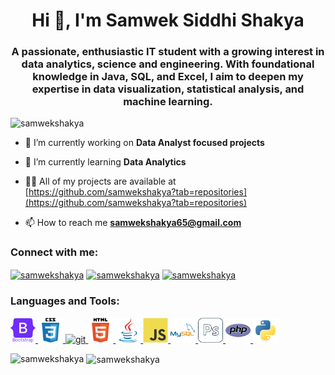 
<h1 align="center">Hi 👋, I'm Samwek Siddhi Shakya</h1>
<h3 align="center">A passionate, enthusiastic IT student with a growing interest in data analytics, science and engineering. With foundational knowledge in Java, SQL, and Excel, I aim to deepen my expertise in data visualization, statistical analysis, and machine learning.</h3>

<p align="left"> <img src="https://komarev.com/ghpvc/?username=samwekshakya&label=Profile%20views&color=0e75b6&style=flat" alt="samwekshakya" /> </p>

- 🔭 I’m currently working on **Data Analyst focused projects**

- 🌱 I’m currently learning **Data Analytics**

- 👨‍💻 All of my projects are available at [https://github.com/samwekshakya?tab=repositories](https://github.com/samwekshakya?tab=repositories)

- 📫 How to reach me **samwekshakya65@gmail.com**

<h3 align="left">Connect with me:</h3>
<p align="left">
<a href="https://linkedin.com/in/samwekshakya" target="blank"><img align="center" src="https://raw.githubusercontent.com/rahuldkjain/github-profile-readme-generator/master/src/images/icons/Social/linked-in-alt.svg" alt="samwekshakya" height="30" width="40" /></a>
<a href="https://fb.com/samwekshakya" target="blank"><img align="center" src="https://raw.githubusercontent.com/rahuldkjain/github-profile-readme-generator/master/src/images/icons/Social/facebook.svg" alt="samwekshakya" height="30" width="40" /></a>
<a href="https://instagram.com/samwekshakya" target="blank"><img align="center" src="https://raw.githubusercontent.com/rahuldkjain/github-profile-readme-generator/master/src/images/icons/Social/instagram.svg" alt="samwekshakya" height="30" width="40" /></a>
</p>

<h3 align="left">Languages and Tools:</h3>
<p align="left"> <a href="https://getbootstrap.com" target="_blank" rel="noreferrer"> <img src="https://raw.githubusercontent.com/devicons/devicon/master/icons/bootstrap/bootstrap-plain-wordmark.svg" alt="bootstrap" width="40" height="40"/> </a> <a href="https://www.w3schools.com/css/" target="_blank" rel="noreferrer"> <img src="https://raw.githubusercontent.com/devicons/devicon/master/icons/css3/css3-original-wordmark.svg" alt="css3" width="40" height="40"/> </a> <a href="https://git-scm.com/" target="_blank" rel="noreferrer"> <img src="https://www.vectorlogo.zone/logos/git-scm/git-scm-icon.svg" alt="git" width="40" height="40"/> </a> <a href="https://www.w3.org/html/" target="_blank" rel="noreferrer"> <img src="https://raw.githubusercontent.com/devicons/devicon/master/icons/html5/html5-original-wordmark.svg" alt="html5" width="40" height="40"/> </a> <a href="https://www.java.com" target="_blank" rel="noreferrer"> <img src="https://raw.githubusercontent.com/devicons/devicon/master/icons/java/java-original.svg" alt="java" width="40" height="40"/> </a> <a href="https://developer.mozilla.org/en-US/docs/Web/JavaScript" target="_blank" rel="noreferrer"> <img src="https://raw.githubusercontent.com/devicons/devicon/master/icons/javascript/javascript-original.svg" alt="javascript" width="40" height="40"/> </a> <a href="https://www.mysql.com/" target="_blank" rel="noreferrer"> <img src="https://raw.githubusercontent.com/devicons/devicon/master/icons/mysql/mysql-original-wordmark.svg" alt="mysql" width="40" height="40"/> </a> <a href="https://www.photoshop.com/en" target="_blank" rel="noreferrer"> <img src="https://raw.githubusercontent.com/devicons/devicon/master/icons/photoshop/photoshop-line.svg" alt="photoshop" width="40" height="40"/> </a> <a href="https://www.php.net" target="_blank" rel="noreferrer"> <img src="https://raw.githubusercontent.com/devicons/devicon/master/icons/php/php-original.svg" alt="php" width="40" height="40"/> </a> <a href="https://www.python.org" target="_blank" rel="noreferrer"> <img src="https://raw.githubusercontent.com/devicons/devicon/master/icons/python/python-original.svg" alt="python" width="40" height="40"/> </a> </p>

<p><img align="left" src="https://github-readme-stats.vercel.app/api/top-langs?username=samwekshakya&show_icons=true&locale=en&layout=compact" alt="samwekshakya" /></p>

<p>&nbsp;<img align="center" src="https://github-readme-stats.vercel.app/api?username=samwekshakya&show_icons=true&locale=en" alt="samwekshakya" /></p>


